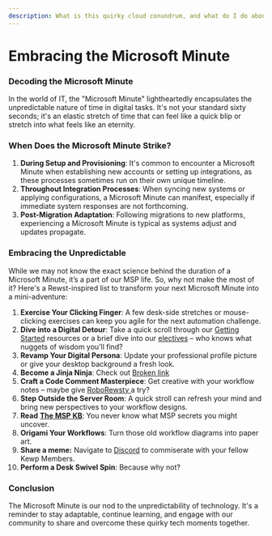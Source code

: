 ```yaml
---
description: What is this quirky cloud conundrum, and what do I do about it?
---
```


# Embracing the Microsoft Minute

### Decoding the Microsoft Minute

In the world of IT, the "Microsoft Minute" lightheartedly encapsulates the unpredictable nature of time in digital tasks. It's not your standard sixty seconds; it's an elastic stretch of time that can feel like a quick blip or stretch into what feels like an eternity.

### When Does the Microsoft Minute Strike?

1. **During Setup and Provisioning**: It's common to encounter a Microsoft Minute when establishing new accounts or setting up integrations, as these processes sometimes run on their own unique timeline.
2. **Throughout Integration Processes**: When syncing new systems or applying configurations, a Microsoft Minute can manifest, especially if immediate system responses are not forthcoming.
3. **Post-Migration Adaptation**: Following migrations to new platforms, experiencing a Microsoft Minute is typical as systems adjust and updates propagate.

### Embracing the Unpredictable

While we may not know the exact science behind the duration of a Microsoft Minute, it’s a part of our MSP life. So, why not make the most of it? Here's a Rewst-inspired list to transform your next Microsoft Minute into a mini-adventure:

1. **Exercise Your Clicking Finger**: A few desk-side stretches or mouse-clicking exercises can keep you agile for the next automation challenge.
2. **Dive into a Digital Detour**: Take a quick scroll through our [Getting Started](../../../../../../cluck-university/getting-started/) resources or a brief dive into our [electives](../../../../../../cluck-university/micro-courses/) – who knows what nuggets of wisdom you’ll find?
3. **Revamp Your Digital Persona**: Update your professional profile picture or give your desktop background a fresh look.
4. **Become a Jinja Ninja**: Check out [Broken link](broken-reference "mention")
5. **Craft a Code Comment Masterpiece**: Get creative with your workflow notes – maybe give [RoboRewsty ](../../../../../workflows/document-with-roborewsty.md)a try?
6. **Step Outside the Server Room**: A quick stroll can refresh your mind and bring new perspectives to your workflow designs.
7. **Read** [**The MSP KB**](https://docs.themspkb.com/): You never know what MSP secrets you might uncover.
8. **Origami Your Workflows**: Turn those old workflow diagrams into paper art.
9. **Share a meme:** Navigate to [Discord](https://discord.gg/rewst) to commiserate with your fellow Kewp Members.
10. **Perform a Desk Swivel Spin**: Because why not?

### Conclusion

The Microsoft Minute is our nod to the unpredictability of technology. It's a reminder to stay adaptable, continue learning, and engage with our community to share and overcome these quirky tech moments together.
